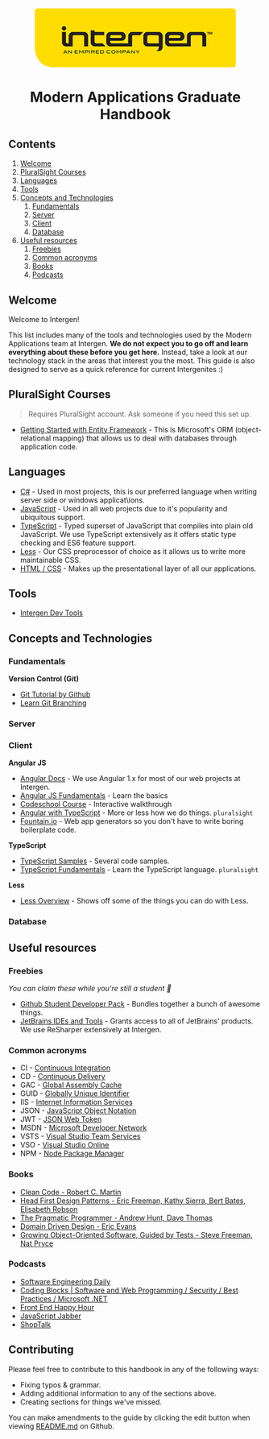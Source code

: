 <p align="center"><img src="assets/logo.png" alt="Intergen Logo" width="400"></p>
<h1 align="center">Modern Applications Graduate Handbook</h1>

## Contents
1. [Welcome](#welcome)
1. [PluralSight Courses](#pluralsight-courses)
1. [Languages](#languages)
1. [Tools](#tools)
1. [Concepts and Technologies](#concepts-and-technologies)
    1. [Fundamentals](#fundamentals)
    1. [Server](#server)
    1. [Client](#client)
    1. [Database](#database)
1. [Useful resources](#useful-resources)
    1. [Freebies](#freebies)
    1. [Common acronyms](#common-acronyms)
    1. [Books](#books)
    1. [Podcasts](#podcasts)

## Welcome
Welcome to Intergen!

This list includes many of the tools and technologies used by the Modern Applications team at Intergen. **We do not expect you to go off and learn everything about these before you get here.** Instead, take a look at our technology stack in the areas that interest you the most. This guide is also designed to serve as a quick reference for current Intergenites :)

## PluralSight Courses

> Requires PluralSight account. Ask someone if you need this set up.

* [Getting Started with Entity Framework](https://app.pluralsight.com/library/courses/entity-framework5-getting-started/table-of-contents) - This is Microsoft's ORM (object-relational mapping) that allows us to deal with databases through application code.

## Languages

* [C#](https://msdn.microsoft.com/en-us/library/67ef8sbd.aspx) - Used in most projects, this is our preferred language when writing server side or windows applicat\ions.
* [JavaScript](http://www.w3schools.com/js/) - Used in all web projects due to it's popularity and ubiquitous support.
* [TypeScript](https://www.typescriptlang.org/) - Typed superset of JavaScript that compiles into plain old JavaScript. We use TypeScript extensively as it offers static type checking and ES6 feature support.
* [Less](http://lesscss.org/) - Our CSS preprocessor of choice as it allows us to write more maintainable CSS.
* [HTML / CSS](http://www.w3schools.com/html/html_css.asp) - Makes up the presentational layer of all our applications.

## Tools

* [Intergen Dev Tools](https://github.com/Intergen-NZ/DevTools)

## Concepts and Technologies

### Fundamentals

**Version Control (Git)**
* [Git Tutorial by Github](https://try.github.io)
* [Learn Git Branching](http://learngitbranching.js.org/)

### Server

### Client

**Angular JS**
* [Angular Docs](https://docs.angularjs.org/guide) - We use Angular 1.x for most of our web projects at Intergen.
* [Angular JS Fundamentals](https://egghead.io/courses/angularjs-app-from-scratch-getting-started) - Learn the basics
* [Codeschool Course](https://www.codeschool.com/courses/shaping-up-with-angular-js) - Interactive walkthrough
* [Angular with TypeScript](https://www.pluralsight.com/courses/angular-typescript) - More or less how we do things. `pluralsight`
* [Fountain.io](http://fountainjs.io/) - Web app generators so you don't have to write boring boilerplate code.

**TypeScript**
* [TypeScript Samples](https://github.com/Microsoft/TypeScriptSamples) - Several code samples.
* [TypeScript Fundamentals](https://www.pluralsight.com/courses/typescript) - Learn the TypeScript language. `pluralsight`

**Less**
* [Less Overview](http://lesscss.org/features/) - Shows off some of the things you can do with Less.

### Database

## Useful resources

### Freebies
*You can claim these while you're still a student :book:*

* [Github Student Developer Pack](https://education.github.com/pack) - Bundles together a bunch of awesome things.
* [JetBrains IDEs and Tools](https://www.jetbrains.com/student/) - Grants access to all of JetBrains' products. We use ReSharper extensively at Intergen.

### Common acronyms
* CI - [Continuous Integration](https://www.thoughtworks.com/continuous-integration)
* CD - [Continuous Delivery](https://www.thoughtworks.com/continuous-delivery)
* GAC - [Global Assembly Cache](https://msdn.microsoft.com/en-us/library/yf1d93sz(v=vs.110).aspx)
* GUID - [Globally Unique Identifier](https://en.wikipedia.org/wiki/Globally_unique_identifier)
* IIS - [Internet Information Services](https://www.iis.net/)
* JSON - [JavaScript Object Notation](http://www.json.org/)
* JWT - [JSON Web Token](https://jwt.io/introduction/)
* MSDN - [Microsoft Developer Network](https://msdn.microsoft.com/)
* VSTS - [Visual Studio Team Services](https://www.visualstudio.com/team-services/)
* VSO - [Visual Studio Online](https://www.visualstudio.com/team-services/)
* NPM - [Node Package Manager](https://www.npmjs.com/)

### Books
* [Clean Code - Robert C. Martin](https://www.goodreads.com/book/show/3735293-clean-code)
* [Head First Design Patterns - Eric Freeman, Kathy Sierra, Bert Bates, Elisabeth Robson](https://www.goodreads.com/book/show/58128.Head_First_Design_Patterns)
* [The Pragmatic Programmer - Andrew Hunt, Dave Thomas](https://www.goodreads.com/book/show/4099.The_Pragmatic_Programmer)
* [Domain Driven Design - Eric Evans](https://www.goodreads.com/book/show/179133.Domain_Driven_Design)
* [Growing Object-Oriented Software, Guided by Tests - Steve Freeman, Nat Pryce](https://www.goodreads.com/book/show/4268826-growing-object-oriented-software-guided-by-tests)

### Podcasts
* [Software Engineering Daily](https://shortorange.com/player/#!/podcast/1824ee962d9ff073aab24580997d45a2)
* [Coding Blocks | Software and Web Programming / Security / Best Practices / Microsoft .NET](https://shortorange.com/player/#!/podcast/eb8a8f5ae269b7d43c0ea6d522950ad6)
* [Front End Happy Hour](https://shortorange.com/player/#!/podcast/2036f295acb2ed3e52d78a60058d4c52)
* [JavaScript Jabber](https://shortorange.com/player/#!/podcast/6bb560405f6384626dd56d8304d6438e)
* [ShopTalk](https://shortorange.com/player/#!/podcast/cc62e6cd3804a57d3affa90de6f0623b)


## Contributing
Please feel free to contribute to this handbook in any of the following ways:

* Fixing typos & grammar.
* Adding additional information to any of the sections above.
* Creating sections for things we've missed.

You can make amendments to the guide by clicking the edit button when viewing [README.md](README.md) on Github.
